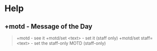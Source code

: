 # Help

## +motd - Message of the Day

> +motd - see it
> +motd/set &lt;text> - set it (staff only)
> +motd/set staff=&lt;text> - set the staff-only MOTD (staff-only)
